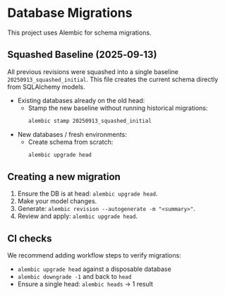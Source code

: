 # Database Migrations

This project uses Alembic for schema migrations.

## Squashed Baseline (2025‑09‑13)

All previous revisions were squashed into a single baseline
`20250913_squashed_initial`. This file creates the current schema directly
from SQLAlchemy models.

- Existing databases already on the old head:
  - Stamp the new baseline without running historical migrations:
    ```bash
    alembic stamp 20250913_squashed_initial
    ```
- New databases / fresh environments:
  - Create schema from scratch:
    ```bash
    alembic upgrade head
    ```

## Creating a new migration

1. Ensure the DB is at head: `alembic upgrade head`.
2. Make your model changes.
3. Generate: `alembic revision --autogenerate -m "<summary>"`.
4. Review and apply: `alembic upgrade head`.

## CI checks

We recommend adding workflow steps to verify migrations:
- `alembic upgrade head` against a disposable database
- `alembic downgrade -1` and back to `head`
- Ensure a single head: `alembic heads` → 1 result
